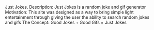 Just Jokes. 
Description: Just Jokes is a random joke and gif generator
Motivation: This site was designed as a way to bring simple light entertainment through giving the user the ability to search random jokes 
and gifs
The Concept: Good Jokes + Good Gifs = Just Jokes


